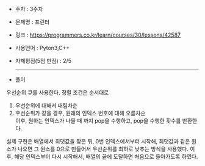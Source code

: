* 주차 : 3주차 
* 문제명 : 프린터
* 링크 : https://programmers.co.kr/learn/courses/30/lessons/42587
* 사용언어 : Pyton3,C++ 
* 자체평점(5점 만점) : 2/5 
  
  ---

* 풀이

우선순위 큐를 사용한다. 정렬 조건은 순서대로
1. 우선순위에 대해서 내림차순
2. 우선순위가 같을 경우, 원래의 인덱스 번호에 대해 오름차순  
이후, 원하는 인덱스가 나올 때 까지 pop을 수행하고, pop을 수행한 횟수를 반환한다.

실제 구현은 배열에서 최댓값을 찾은 뒤, 0번 인덱스에서부터 시작해, 최댓값과 같은 원소가 나오면 그 원소를 0으로 만들어서 우선순위를 최하로 낮추는 방식을 사용했다. 이후, 해당 인덱스부터 다시 시작해서, 배열의 끝에 도달하면 처음으로 돌아가도록 하였다.
